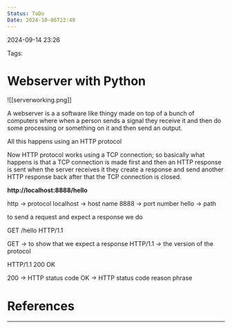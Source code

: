 ```yaml
---
Status: ToDo
Date: 2024-10-06T22:49
---
```



2024-09-14 23:26

Tags:

# Webserver with Python

![[serverworking.png]]

A webserver is a a software like thingy made on top of a bunch of computers where when a person sends a signal they receive it and then do some processing or something on it and then send an output.

All this happens using an HTTP protocol 

Now HTTP protocol works using a TCP connection; so basically what happens is that a TCP connection is made first and then an HTTP response is sent when the server receives it they create a response and send another HTTP response back after that the TCP connection is closed.

**http://localhost:8888/hello**

http -> protocol
localhost -> host name
8888 -> port number
hello -> path

to send a request and expect a response we do

GET /hello HTTP/1.1

GET -> to show that we expect a response
HTTP/1.1 -> the version of the protocol

HTTP/1.1 200 OK 

200 -> HTTP status code
OK -> HTTP status code reason phrase



# References
---


	
